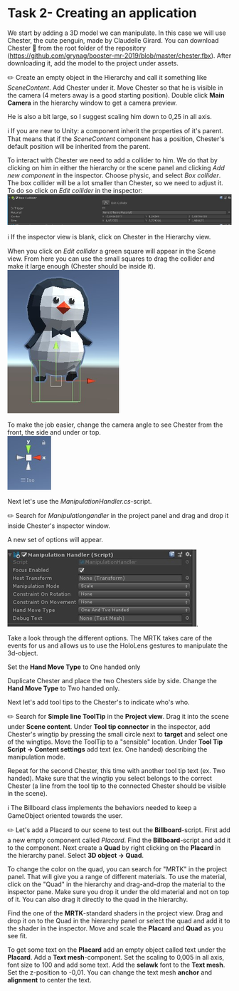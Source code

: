 # Task 2- Creating an application

We start by adding a 3D model we can manipulate. In this case we will use Chester, the cute penguin, made by Claudelle Girard. You can download Chester :penguin: from the root folder of the repository (https://github.com/grynag/booster-mr-2019/blob/master/chester.fbx). After downloading it, add the model to the project under assets.  

:pencil2: Create an empty object in the Hierarchy and call it something like *SceneContent*. Add Chester under it. Move Chester so that he is visible in the camera (4 meters away is a good starting position). Double click **Main Camera** in the hierarchy window to get a camera preview. 

He is also a bit large, so I suggest scaling him down to 0,25 in all axis. 

:information_source: If you are new to Unity: a component inherit the properties of it's parent. That means that if the *SceneContent* component has a position, Chester's default position will be inherited from the parent. 

To interact with Chester we need to add a collider to him. We do that by clicking on him in either the hierarchy or the scene panel and clicking *Add new component* in the inspector. Choose physic, and select *Box collider*. The box collider will be a lot smaller than Chester, so we need to adjust it. To do so click on *Edit collider* in the inspector:  
![Edit collider](Screenshots/edit_collider.jpg)

:information_source: If the inspector view is blank, click on Chester in the Hierarchy view. 

When you click on *Edit collider* a green square will appear in the Scene view. From here you can use the small squares to drag the collider and make it large enough (Chester should be inside it).     
![Chester collider](Screenshots/chester_collider.jpg)

To make the job easier, change the camera angle to see Chester from the front, the side and under or top.  
![Camera angle](Screenshots/camera_angle.jpg)

Next let's use the *ManipulationHandler.cs*-script.

:pencil2: Search for *Manipulationgandler* in the project panel and drag and drop it inside Chester's inspector window. 

A new set of options will appear. 

![ManipulationHandler](Screenshots/manipulationhandler.jpg).

Take a look through the different options. The MRTK takes care of the events for us and allows us to use the HoloLens gestures to manipulate the 3d-object. 

Set the **Hand Move Type** to One handed only

Duplicate Chester and place the two Chesters side by side. Change the **Hand Move Type** to Two handed only. 

Next let's add tool tips to the Chester's to indicate who's who. 

:pencil2: Search for **Simple line ToolTip** in the **Project view**. Drag it into the scene under **Scene content**. Under **Tool tip connector** in the inspector, add Chester's wingtip by pressing the small circle next to **target** and select one of the wingtips. Move the ToolTip to a "sensible" location. 
Under **Tool Tip Script -> Content settings** add text (ex. One handed) describing the manipulation mode. 

Repeat for the second Chester, this time with another tool tip text (ex. Two handed). Make sure that the wingtip you select belongs to the correct Chester (a line from the tool tip to the connected Chester should be visible in the scene). 
 
:information_source: The Billboard class implements the behaviors needed to keep a GameObject oriented towards the user.

:pencil2: Let's add a Placard to our scene to test out the **Billboard**-script. First add a new empty component called *Placard*. Find the **Billboard**-script and add it to the component. Next create a **Quad** by right clicking on the **Placard** in the hierarchy panel. Select **3D object -> Quad**. 

To change the color on the quad, you can search for "MRTK" in the project panel. That will give you a range of different materials. To use the material, click on the "Quad" in the hierarchy and drag-and-drop the material to the inspector pane. Make sure you drop it under the old material and not on top of it. You can also drag it directly to the quad in the hierarchy. 

Find the one of the **MRTK**-standard shaders in the project view. Drag and drop it on to the Quad in the hierarchy panel or select the quad and add it to the shader in the inspector. Move and scale the **Placard** and **Quad** as you see fit. 

To get some text on the **Placard** add an empty object called text under the **Placard**. Add a **Text mesh**-component. Set the scaling to 0,005 in all axis, font size to 100 and add some text. Add the **selawk** font to the **Text mesh**. Set the z-position to -0,01. You can change the text mesh **anchor** and **alignment** to center the text. 
